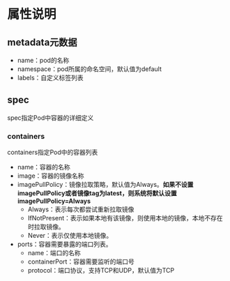 # 属性说明
## metadata元数据
* name：pod的名称
* namespace：pod所属的命名空间，默认值为default
* labels：自定义标签列表

## spec
spec指定Pod中容器的详细定义
### containers
containers指定Pod中的容器列表
* name：容器的名称
* image：容器的镜像名称
* imagePullPolicy：镜像拉取策略，默认值为Always。**如果不设置imagePullPolicy或者镜像tag为latest，则系统将默认设置imagePullPolicy=Always**
    * Always：表示每次都尝试重新拉取镜像
    * IfNotPresent：表示如果本地有该镜像，则使用本地的镜像，本地不存在时拉取镜像。
    * Never：表示仅使用本地镜像。
* ports：容器需要暴露的端口列表。
    * name：端口的名称
    * containerPort：容器需要监听的端口号
    * protocol：端口协议，支持TCP和UDP，默认值为TCP
